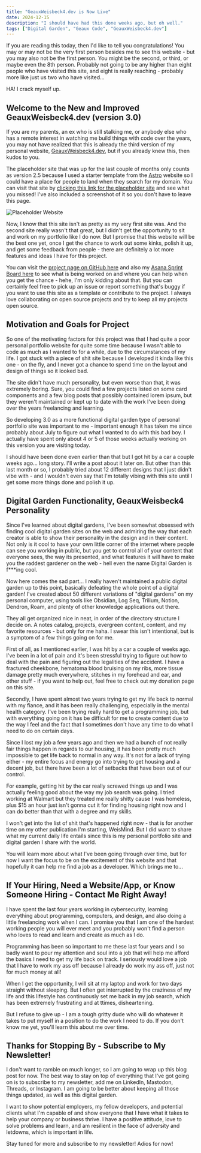 ```yaml
---
title: "GeauxWeisbeck4.dev is Now Live"
date: 2024-12-15
description: "I should have had this done weeks ago, but oh well."
tags: ["Digital Garden", "Geaux Code", "GeauxWeisbeck4.dev"]
---
```


If you are reading this today, then I'd like to tell you congratulations! You may or may not be the very first person besides me to see this website - but you may also not be the first person. You might be the second, or third, or maybe even the 8th person. Probably not going to be any higher than eight people who have visited this site, and eight is really reaching - probably more like just us two who have visited...

HA! I crack myself up.

## Welcome to the New and Improved GeauxWeisbeck4.dev (version 3.0)

If you are my parents, an ex who is still stalking me, or anybody else who has a remote interest in watching me build things with code over the years, you may not have realized that this is already the third version of my personal website, [GeauxWeisbeck4.dev](https://geauxweisbeck4.dev), but if you already knew this, then kudos to you.

The placeholder site that was up for the last couple of months only counts as version 2.5 because I used a starter template from the [Astro](https://astro.build) website so I could have a place for people to land when they search for my domain. You can visit that site by [clicking this link for the placeholder site](https://geaux-placeholder-site.netlify.app) and see what you missed! I've also included a screenshot of it so you don't have to leave this page.

![Placeholder Website](https://res.cloudinary.com/tar-heel-dev-studio/image/upload/v1731903416/geauxweisbeck4dev-temporary_kjbdlh.png)

Now, I know that this site isn't as pretty as my very first site was. And the second site really wasn't that great, but I didn't get the opportunity to sit and work on my portfolio like I do now. But I promise that this website will be the best one yet, once I get the chance to work out some kinks, polish it up, and get some feedback from people - there are definitely a lot more features and ideas I have for this project.

You can visit the [project page on GitHub here](https://github.com/users/GeauxWeisbeck4/projects/15) and also my [Asana Sprint Board here](https://app.asana.com/0/1208926293568420/1208926242712101) to see what is being worked on and where you can help when you get the chance - hehe, I'm only kidding about that. But you can certainly feel free to pick up an issue or report something that's buggy if you want to use this site as a template or contribute to the project. I always love collaborating on open source projects and try to keep all my projects open source.

## Motivation and Goals for Project

So one of the motivating factors for this project was that I had quite a poor personal portfolio website for quite some time because I wasn't able to code as much as I wanted to for a while, due to the circumstances of my life. I got stuck with a piece of shit site because I developed it kinda like this one - on the fly, and I never got a chance to spend time on the layout and design of things so it looked bad.

The site didn't have much personality, but even worse than that, it was extremely boring. Sure, you could find a few projects listed on some card components and a few blog posts that possibly contained lorem ipsum, but they weren't maintained or kept up to date with the work I've been doing over the years freelancing and learning.

So developing 3.0 as a more functional digital garden type of personal portfolio site was important to me - important enough it has taken me since probably about July to figure out what I wanted to do with this bad boy. I actually have spent only about 4 or 5 of those weeks actually working on this version you are visiting today.

I should have been done even earlier than that but I got hit by a car a couple weeks ago... long story. I'll write a post about it later on. But other than this last month or so, I probably tried about 12 different designs that I just didn't vibe with - and I wouldn't even say that I'm totally vibing with this site until I get some more things done and polish it up.

## Digital Garden Functionality, GeauxWeisbeck4 Personality

Since I've learned about digital gardens, I've been somewhat obsessed with finding cool digital garden sites on the web and admiring the way that each creator is able to show their personality in the design and in their content. Not only is it cool to have your own little corner of the internet where people can see you working in public, but you get to control all of your content that everyone sees, the way its presented, and what features it will have to make you the raddest gardener on the web - hell even the name Digital Garden is f***ing cool.

Now here comes the sad part... I really haven't maintained a public digital garden up to this point, basically defeating the whole point of a digital garden! I've created about 50 different variations of "digital gardens" on my personal computer, using tools like Obsidian, Log Seq, Trilium, Notion, Dendron, Roam, and plenty of other knowledge applications out there.

They all get organized nice in neat, in order of the directory structure I decide on. A notes catalog, projects, evergreen content, content, and my favorite resources - but only for me haha. I swear this isn't intentional, but is a symptom of a few things going on for me.

First of all, as I mentioned earlier, I was hit by a car a couple of weeks ago. I've been in a lot of pain and it's been stressful trying to figure out how to deal with the pain and figuring out the legalities of the accident. I have a fractured cheekbone, hematoma blood bruising on my ribs, more tissue damage pretty much everywhere, stitches in my forehead and ear, and other stuff - if you want to help out, feel free to check out my donation page on this site.

Secondly, I have spent almost two years trying to get my life back to normal with my fiance, and it has been really challenging, especially in the mental health category. I've been trying really hard to get a programming job, but with everything going on it has be difficult for me to create content due to the way I feel and the fact that I sometimes don't have any time to do what I need to do on certain days.

Since I lost my job a few years ago and then we had a bunch of not really fair things happen in regards to our housing, it has been pretty much impossible to get life back to normal in any way. It's not for a lack of trying either - my entire focus and energy go into trying to get housing and a decent job, but there have been a lot of setbacks that have been out of our control.

For example, getting hit by the car really screwed things up and I was actually feeling good about the way my job search was going. I tried working at Walmart but they treated me really shitty cause I was homeless, plus $15 an hour just isn't gonna cut it for finding housing right now and I can do better than that with a degree and my skills.

I won't get into the list of shit that's happened right now - that is for another time on my other publication I'm starting, WeisMind. But I did want to share what my current daily life entails since this is my personal portfolio site and digital garden I share with the world.

You will learn more about what I've been going through over time, but for now I want the focus to be on the excitement of this website and that hopefully it can help me find a job as a developer. Which brings me to...

## If Your Hiring, Need a Website/App, or Know Someone Hiring - Contact Me Right Away!

I have spent the last four years working in cybersecurity, learning everything about programming, computers, and design, and also doing a little freelancing work when I can. I promise you that I am one of the hardest working people you will ever meet and you probably won't find a person who loves to read and learn and create as much as I do.

Programming has been so important to me these last four years and I so badly want to pour my attention and soul into a job that will help me afford the basics I need to get my life back on track. I seriously would love a job that I have to work my ass off because I already do work my ass off, just not for much money at all!

When I get the opportunity, I will sit at my laptop and work for two days straight without sleeping. But I often get interrupted by the craziness of my life and this lifestyle has continuously set me back in my job search, which has been extremely frustrating and at ttimes, disheartening.

But I refuse to give up - I am a tough gritty dude who will do whatever it takes to put myself in a position to do the work I need to do. If you don't know me yet, you'll learn this about me over time.

## Thanks for Stopping By - Subscribe to My Newsletter!

I don't want to ramble on much longer, so I am going to wrap up this blog post for now. The best way to stay on top of everything that I've got going on is to subscribe to my newsletter, add me on LinkedIn, Mastodon, Threads, or Instagram. I am going to be better about keeping all those things updated, as well as this digital garden.

I want to show potential employers, my fellow developers, and potential clients what I'm capable of and show everyone that I have what it takes to help your company or business thrive. I have a positive attitude, love to solve problems and learn, and am resilient in the face of adversity and letdowns, which is important in life.

Stay tuned for more and subscribe to my newsletter! Adios for now!
